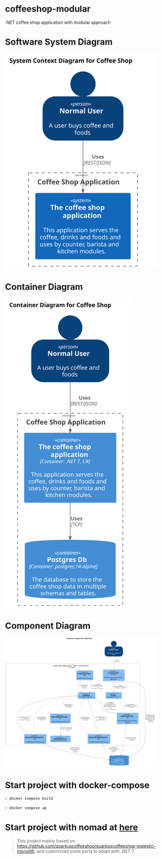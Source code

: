 # coffeeshop-modular

.NET coffee shop application with modular approach

# Software System Diagram

![](assets/coffeeshop_software_system.svg)

# Container Diagram

![](assets/coffeeshop_container.svg)

# Component Diagram

![](assets/coffeeshop_components.svg)


# Start project with docker-compose

```bash
> docker compose build
```

```bash
> docker compose up
```

# Start project with nomad at [here](nomad/README.md)

> This project mainly based on https://github.com/quarkuscoffeeshop/quarkuscoffeeshop-majestic-monolith, and customized some parts to adapt with .NET 7
